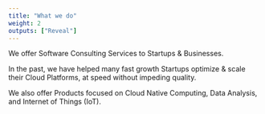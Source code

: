 ```yaml
---
title: "What we do"
weight: 2
outputs: ["Reveal"]
---
```


We offer Software Consulting Services to Startups & Businesses.

In the past, we have helped many fast growth Startups optimize & scale their Cloud Platforms, at speed without impeding quality.

We also offer Products focused on Cloud Native Computing, Data Analysis, and Internet of Things (IoT).
